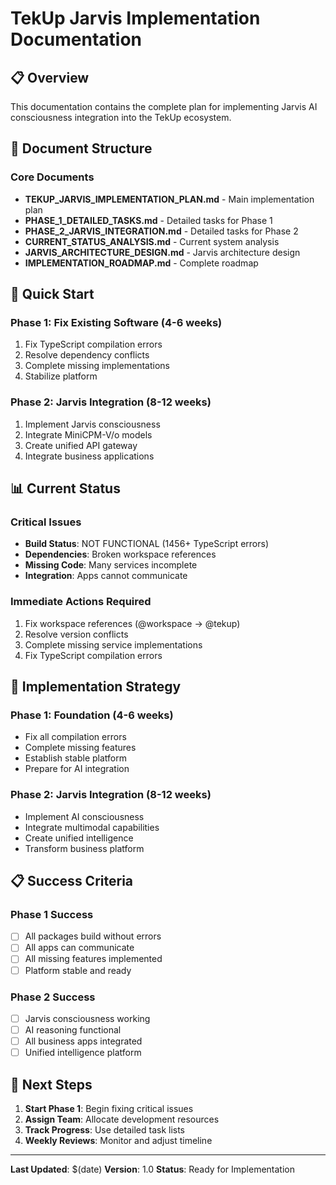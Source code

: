# TekUp Jarvis Implementation Documentation

## 📋 **Overview**

This documentation contains the complete plan for implementing Jarvis AI consciousness integration into the TekUp ecosystem.

## 📁 **Document Structure**

### Core Documents
- **TEKUP_JARVIS_IMPLEMENTATION_PLAN.md** - Main implementation plan
- **PHASE_1_DETAILED_TASKS.md** - Detailed tasks for Phase 1
- **PHASE_2_JARVIS_INTEGRATION.md** - Detailed tasks for Phase 2
- **CURRENT_STATUS_ANALYSIS.md** - Current system analysis
- **JARVIS_ARCHITECTURE_DESIGN.md** - Jarvis architecture design
- **IMPLEMENTATION_ROADMAP.md** - Complete roadmap

## 🎯 **Quick Start**

### Phase 1: Fix Existing Software (4-6 weeks)
1. Fix TypeScript compilation errors
2. Resolve dependency conflicts
3. Complete missing implementations
4. Stabilize platform

### Phase 2: Jarvis Integration (8-12 weeks)
1. Implement Jarvis consciousness
2. Integrate MiniCPM-V/o models
3. Create unified API gateway
4. Integrate business applications

## 📊 **Current Status**

### Critical Issues
- **Build Status**: NOT FUNCTIONAL (1456+ TypeScript errors)
- **Dependencies**: Broken workspace references
- **Missing Code**: Many services incomplete
- **Integration**: Apps cannot communicate

### Immediate Actions Required
1. Fix workspace references (@workspace → @tekup)
2. Resolve version conflicts
3. Complete missing service implementations
4. Fix TypeScript compilation errors

## 🚀 **Implementation Strategy**

### Phase 1: Foundation (4-6 weeks)
- Fix all compilation errors
- Complete missing features
- Establish stable platform
- Prepare for AI integration

### Phase 2: Jarvis Integration (8-12 weeks)
- Implement AI consciousness
- Integrate multimodal capabilities
- Create unified intelligence
- Transform business platform

## 📋 **Success Criteria**

### Phase 1 Success
- [ ] All packages build without errors
- [ ] All apps can communicate
- [ ] All missing features implemented
- [ ] Platform stable and ready

### Phase 2 Success
- [ ] Jarvis consciousness working
- [ ] AI reasoning functional
- [ ] All business apps integrated
- [ ] Unified intelligence platform

## 🎯 **Next Steps**

1. **Start Phase 1**: Begin fixing critical issues
2. **Assign Team**: Allocate development resources
3. **Track Progress**: Use detailed task lists
4. **Weekly Reviews**: Monitor and adjust timeline

---

**Last Updated**: $(date)
**Version**: 1.0
**Status**: Ready for Implementation